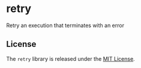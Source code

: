 # retry

Retry an execution that terminates with an error

## License

The `retry` library is released under the [MIT License](https://github.com/retry/blob/master/MIT-License.txt).
